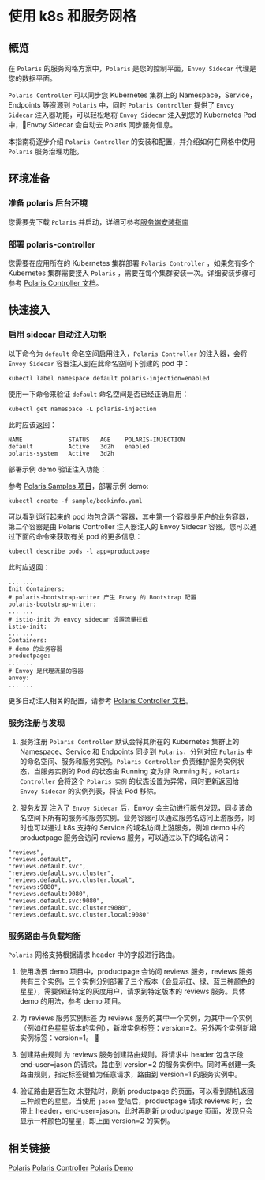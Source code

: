 # 使用 k8s 和服务网格

## 概览
在 `Polaris` 的服务网格方案中，`Polaris` 是您的控制平面，`Envoy Sidecar` 代理是您的数据平面。

`Polaris Controller` 可以同步您 Kubernetes 集群上的 Namespace，Service，Endpoints 等资源到 `Polaris` 中，同时 `Polaris Controller` 提供了 `Envoy Sidecar` 注入器功能，可以轻松地将 `Envoy Sidecar` 注入到您的 Kubernetes Pod 中，Envoy Sidecar 会自动去 Polaris 同步服务信息。

本指南将逐步介绍 `Polaris Controller` 的安装和配置，并介绍如何在网格中使用 `Polaris` 服务治理功能。

## 环境准备

### 准备 polaris 后台环境

您需要先下载 `Polaris` 并启动，详细可参考[服务端安装指南](https://github.com/PolarisMesh/website/blob/main/docs/zh/doc/%E5%BF%AB%E9%80%9F%E5%85%A5%E9%97%A8/%E5%AE%89%E8%A3%85%E6%9C%8D%E5%8A%A1%E7%AB%AF.md)

### 部署 polaris-controller 

您需要在应用所在的 Kubernetes 集群部署 `Polaris Controller` ，如果您有多个 Kubernetes 集群需要接入 `Polaris` ，需要在每个集群安装一次。详细安装步骤可参考 [Polaris Controller 文档](https://github.com/PolarisMesh/polaris-controller)。

## 快速接入

### 启用 sidecar 自动注入功能

以下命令为 `default` 命名空间启用注入，`Polaris Controller` 的注入器，会将 `Envoy Sidecar` 容器注入到在此命名空间下创建的 pod 中：

```
kubectl label namespace default polaris-injection=enabled 
```

使用一下命令来验证 `default` 命名空间是否已经正确启用：

```
kubectl get namespace -L polaris-injection
```

此时应该返回：

```
NAME             STATUS   AGE    POLARIS-INJECTION
default          Active   3d2h   enabled
polaris-system   Active   3d2h   
```

部署示例 demo 验证注入功能：

参考 [Polaris Samples 项目](https://github.com/PolarisMesh/samples)，部署示例 demo: 

```
kubectl create -f sample/bookinfo.yaml
```

可以看到运行起来的 pod 均包含两个容器，其中第一个容器是用户的业务容器，第二个容器是由 Polaris Controller 注入器注入的 Envoy Sidecar 容器。您可以通过下面的命令来获取有关 pod 的更多信息：

```
kubectl describe pods -l app=productpage
```

此时应返回：

```
... ...
Init Containers:
# polaris-bootstrap-writer 产生 Envoy 的 Bootstrap 配置
polaris-bootstrap-writer:
... ... 
# istio-init 为 envoy sidecar 设置流量拦截
istio-init:
... ... 
Containers:
# demo 的业务容器
productpage:
... ...
# Envoy 是代理流量的容器
envoy:
... ... 
```

更多自动注入相关的配置，请参考 [Polaris Controller 文档](https://github.com/PolarisMesh/polaris-controller)。

### 服务注册与发现

1. 服务注册
`Polaris Controller` 默认会将其所在的 Kubernetes 集群上的 Namespace、Service 和 Endpoints 同步到 `Polaris`，分别对应 `Polaris` 中的命名空间、服务和服务实例。`Polaris Controller` 负责维护服务实例状态，当服务实例的 Pod 的状态由 Running 变为非 Running 时，`Polaris Controller` 会将这个 `Polaris 实例` 的状态设置为异常，同时更新返回给 `Envoy Sidecar` 的实例列表，将该 Pod 移除。

2. 服务发现
注入了 `Envoy Sidecar` 后，Envoy 会主动进行服务发现，同步该命名空间下所有的服务和服务实例。业务容器可以通过服务名访问上游服务，同时也可以通过 k8s 支持的 Service 的域名访问上游服务，例如 demo 中的 productpage 服务会访问 reviews 服务，可以通过以下的域名访问：

```
"reviews",
"reviews.default",
"reviews.default.svc",
"reviews.default.svc.cluster",
"reviews.default.svc.cluster.local",
"reviews:9080",
"reviews.default:9080",
"reviews.default.svc:9080",
"reviews.default.svc.cluster:9080",
"reviews.default.svc.cluster.local:9080"
```

### 服务路由与负载均衡

`Polaris` 网格支持根据请求 header 中的字段进行路由。

1. 使用场景
demo 项目中，productpage 会访问 reviews 服务，reviews 服务共有三个实例，三个实例分别部署了三个版本（会显示红、绿、蓝三种颜色的星星），需要保证特定的灰度用户，请求到特定版本的 reviews 服务。具体 demo 的用法，参考 demo 项目。

2. 为 reviews 服务实例标签
为 reviews 服务的其中一个实例，为其中一个实例（例如红色星星版本的实例），新增实例标签：version=2。另外两个实例新增实例标签：version=1。

3. 创建路由规则
为 reviews 服务创建路由规则。将请求中 header 包含字段 end-user=jason 的请求，路由到 version=2 的服务实例中。同时再创建一条路由规则，指定标签键值为任意请求，路由到 version=1 的服务实例中。

4. 验证路由是否生效
未登陆时，刷新 productpage 的页面，可以看到随机返回三种颜色的星星。当使用 `jason` 登陆后，productpage 请求 reviews 时，会带上 header，end-user=jason，此时再刷新 productpage 页面，发现只会显示一种颜色的星星，即上面 version=2 的实例。

## 相关链接

[Polaris](https://github.com/polarismesh)
[Polaris Controller](https://github.com/PolarisMesh/polaris-controller)
[Polaris Demo](https://github.com/PolarisMesh/samples/tree/main/bookinfo)
